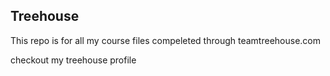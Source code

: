 ## Treehouse

This repo is for all my course files compeleted through teamtreehouse.com

checkout my treehouse profile 